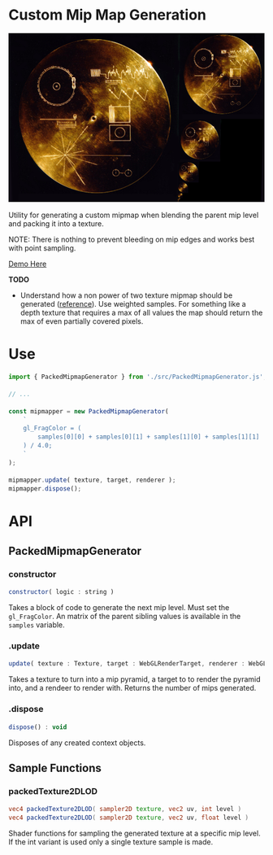 # Custom Mip Map Generation

![](./docs/image.png)

Utility for generating a custom mipmap when blending the parent mip level and packing it into a texture.

NOTE: There is nothing to prevent bleeding on mip edges and works best with point sampling.

[Demo Here](https://gkjohnson.github.io/threejs-sandbox/custom-mipmap-generation/)

**TODO**
- Understand how a non power of two texture mipmap should be generated ([reference](https://www.nvidia.com/en-us/drivers/np2-mipmapping/)). Use weighted samples. For something like a depth texture that requires a max of all values the map should return the max of even partially covered pixels.

# Use

```js
import { PackedMipmapGenerator } from './src/PackedMipmapGenerator.js';

// ...

const mipmapper = new PackedMipmapGenerator(
	`
	gl_FragColor = (
		samples[0][0] + samples[0][1] + samples[1][0] + samples[1][1]
	) / 4.0;
	`
);

mipmapper.update( texture, target, renderer );
mipmapper.dispose();
```

# API

## PackedMipmapGenerator

### constructor

```js
constructor( logic : string )
```

Takes a block of code to generate the next mip level. Must set the `gl_FragColor`. An matrix of the parent sibling values is available in the `samples` variable.

### .update
```js
update( texture : Texture, target : WebGLRenderTarget, renderer : WebGLRenderer ) : Number
```

Takes a texture to turn into a mip pyramid, a target to to render the pyramid into, and a rendeer to render with. Returns the number of mips generated.

### .dispose
```js
dispose() : void
```

Disposes of any created context objects.

## Sample Functions

### packedTexture2DLOD

```glsl
vec4 packedTexture2DLOD( sampler2D texture, vec2 uv, int level )
vec4 packedTexture2DLOD( sampler2D texture, vec2 uv, float level )
```

Shader functions for sampling the generated texture at a specific mip level. If the int variant is used only a single texture sample is made.
